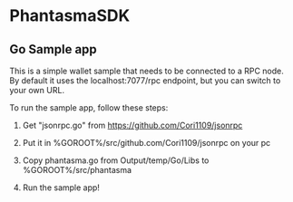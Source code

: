 # PhantasmaSDK

## Go Sample app

This is a simple wallet sample that needs to be connected to a RPC node. By default it uses the localhost:7077/rpc endpoint, but you can switch to your own URL.

To run the sample app, follow these steps:

1. Get "jsonrpc.go" from https://github.com/Cori1109/jsonrpc

2. Put it in %GOROOT%/src/github.com/Cori1109/jsonrpc on your pc

3. Copy phantasma.go from Output/temp/Go/Libs to %GOROOT%/src/phantasma

4. Run the sample app!
